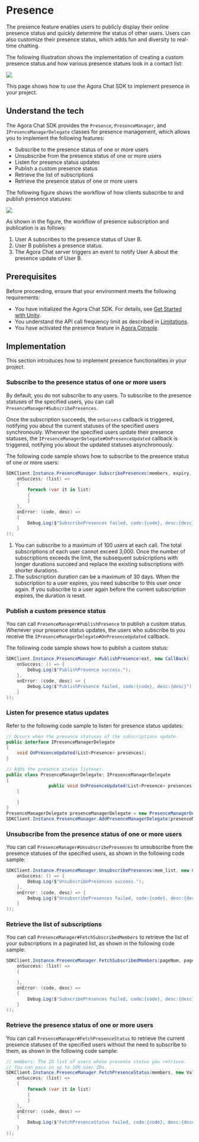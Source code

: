 # Presence

The presence feature enables users to publicly display their online presence status and quickly determine the status of other users. Users can also customize their presence status, which adds fun and diversity to real-time chatting.

The following illustration shows the implementation of creating a custom presence status and how various presence statues look in a contact list:

![](https://web-cdn.agora.io/docs-files/1655302111155)

This page shows how to use the Agora Chat SDK to implement presence in your project.

## Understand the tech

The Agora Chat SDK provides the `Presence`, `PresenceManager`, and `IPresenceManagerDelegate` classes for presence management, which allows you to implement the following features:

- Subscribe to the presence status of one or more users
- Unsubscribe from the presence status of one or more users
- Listen for presence status updates
- Publish a custom presence status
- Retrieve the list of subscriptions
- Retrieve the presence status of one or more users

The following figure shows the workflow of how clients subscribe to and publish presence statuses:

![](https://web-cdn.agora.io/docs-files/1662013983679)

As shown in the figure, the workflow of presence subscription and publication is as follows:

1. User A subscribes to the presence status of User B.
2. User B publishes a presence status.
3. The Agora Chat server triggers an event to notify User A about the presence update of User B.


## Prerequisites

Before proceeding, ensure that your environment meets the following requirements:

- You have initialized the Agora Chat SDK. For details, see [Get Started with Unity](./agora_chat_get_started_unity).
- You understand the API call frequency limit as described in [Limitations](./agora_chat_limitation).
- You have activated the presence feature in [Agora Console](http://console.agora.io/).


## Implementation

This section introduces how to implement presence functionalities in your project.

### Subscribe to the presence status of one or more users

By default, you do not subscribe to any users. To subscribe to the presence statuses of the specified users, you can call `PresenceManager#SubscribePresences`.

Once the subscription succeeds, the `onSuccess` callback is triggered, notifying you about the current statuses of the specified users synchronously. Whenever the specified users update their presence statuses, the `IPresenceManagerDelegate#OnPresenceUpdated` callback is triggered, notifying you about the updated statuses asynchronously.

The following code sample shows how to subscribe to the presence status of one or more users:

```c#
SDKClient.Instance.PresenceManager.SubscribePresences(members, expiry, new ValueCallBack<List<Presence>>(
    onSuccess: (list) =>
    {
        foreach (var it in list)
        {
        }
    },
    onError: (code, desc) =>
    {
        Debug.Log($"SubscribePresences failed, code:{code}, desc:{desc}");
    }
));
```

<div class="alert info"><ol><li>You can subscribe to a maximum of 100 users at each call. The total subscriptions of each user cannot exceed 3,000. Once the number of subscriptions exceeds the limit, the subsequent subscriptions with longer durations succeed and replace the existing subscriptions with shorter durations.<li>The subscription duration can be a maximum of 30 days. When the subscription to a user expires, you need subscribe to this user once again. If you subscribe to a user again before the current subscription expires, the duration is reset.</ol></div>


### Publish a custom presence status

You can call `PresenceManager#PublishPresence` to publish a custom status. Whenever your presence status updates, the users who subscribe to you receive the `IPresenceManagerDelegate#OnPresenceUpdated` callback.

The following code sample shows how to publish a custom status:

```c#
SDKClient.Instance.PresenceManager.PublishPresence(ext, new CallBack(
    onSuccess: () => {
        Debug.Log($"PublishPresence success.");
    },
    onError: (code, desc) => {
        Debug.Log($"PublishPresence failed, code:{code}, desc:{desc}");
    }
));
```


### Listen for presence status updates

Refer to the following code sample to listen for presence status updates:

```c#
// Occurs when the presence statuses of the subscriptions update.
public interface IPresenceManagerDelegate
{
    void OnPresenceUpdated(List<Presence> presences);
}

// Adds the presence status listener.
public class PresenceManagerDelegate: IPresenceManagerDelegate
{
                public void OnPresenceUpdated(List<Presence> presences)
    {
        
    }
}
PresenceManagerDelegate presenceManagerDelegate = new PresenceManagerDelegate();
SDKClient.Instance.PresenceManager.AddPresenceManagerDelegate(presenceManagerDelegate);
```

### Unsubscribe from the presence status of one or more users

You can call `PresenceManager#UnsubscribePresences` to unsubscribe from the presence statuses of the specified users, as shown in the following code sample:

```c#
SDKClient.Instance.PresenceManager.UnsubscribePresences(mem_list, new CallBack(
    onSuccess: () => {
        Debug.Log($"UnsubscribePresences success.");
    },
    onError: (code, desc) => {
        Debug.Log($"UnsubscribePresences failed, code:{code}, desc:{desc}");
    }
));
```


### Retrieve the list of subscriptions

You can call `PresenceManager#FetchSubscribedMembers` to retrieve the list of your subscriptions in a paginated list, as shown in the following code sample:

```c#
SDKClient.Instance.PresenceManager.FetchSubscribedMembers(pageNum, pageSize, new ValueCallBack<List<string>>(
    onSuccess: (list) =>
    {

    },
    onError: (code, desc) =>
    {
        Debug.Log($"SubscribePresences failed, code:{code}, desc:{desc}");
    }
));
```

### Retrieve the presence status of one or more users

You can call `PresenceManager#FetchPresenceStatus` to retrieve the current presence statuses of the specified users without the need to subscribe to them, as shown in the following code sample:

```c#
// members: The ID list of users whose presence status you retrieve.
// You can pass in up to 100 user IDs.
SDKClient.Instance.PresenceManager.FetchPresenceStatus(members, new ValueCallBack<List<Presence>>(
    onSuccess: (list) =>
    {
        foreach (var it in list)
        {
        }
    },
    onError: (code, desc) =>
    {
        Debug.Log($"FetchPresenceStatus failed, code:{code}, desc:{desc}");
    }
));
```